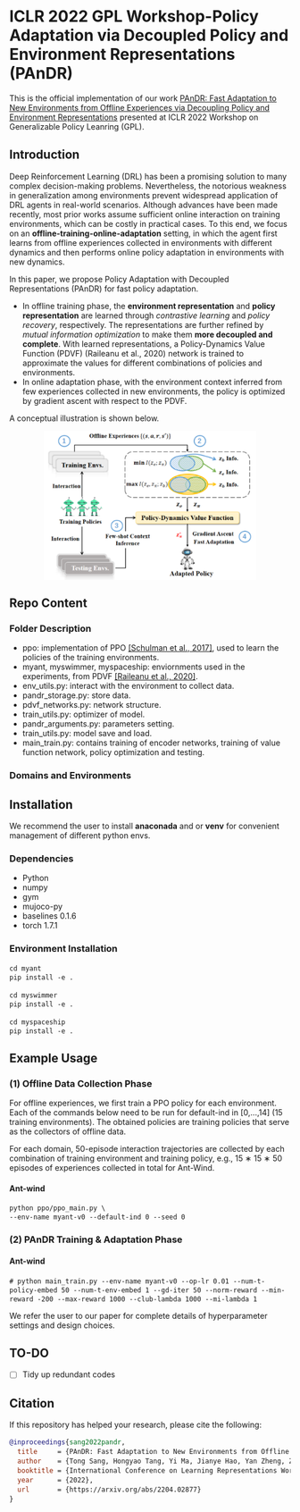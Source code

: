 # ICLR 2022 GPL Workshop-Policy Adaptation via Decoupled Policy and Environment Representations (PAnDR)

This is the official implementation of 
our work [PAnDR: Fast Adaptation to New Environments from Offline Experiences via Decoupling Policy and Environment Representations](https://arxiv.org/abs/2204.02877)
presented at ICLR 2022 Workshop on Generalizable Policy Leanring (GPL).

## Introduction

Deep Reinforcement Learning (DRL) has been a promising solution to many complex decision-making problems. Nevertheless, the notorious weakness in generalization among environments prevent widespread application of DRL agents in real-world scenarios. 
Although advances have been made recently, most prior works assume sufficient online interaction on training environments, which can be costly in practical cases. 
To this end, we focus on an **offline-training-online-adaptation** setting, in which the agent first learns from offline experiences collected in environments with different dynamics and then performs online policy adaptation in environments with new dynamics. 

In this paper, we propose Policy Adaptation with Decoupled Representations (PAnDR) for fast policy adaptation. 
- In offline training phase, the **environment representation** and **policy representation** are learned through _contrastive learning_ and _policy recovery_, respectively. The representations are further refined by _mutual information optimization_ to make them **more decoupled and complete**. With learned representations, a Policy-Dynamics Value Function (PDVF) (Raileanu et al., 2020) network is trained to approximate the values for different combinations of policies and environments. 
- In online adaptation phase, with the environment context inferred from few experiences collected in new environments, the policy is optimized by gradient ascent with respect to the PDVF.

A conceptual illustration is shown below.

<div align=center><img align="center" src="./assets/PAnDR_concept.png" alt="PAnDR Conceptual Illustration" style="zoom:40%;" /></div>

## Repo Content

### Folder Description
- ppo: implementation of PPO [[Schulman et al., 2017]](https://arxiv.org/abs/1707.06347), used to learn the policies of the training environments.
- myant, myswimmer, myspaceship: enviornments used in the experiments, from PDVF [[Raileanu et al., 2020]](https://arxiv.org/abs/2007.02879v1).
- env_utils.py: interact with the environment to collect data.
- pandr_storage.py: store data.
- pdvf_networks.py: network structure.
- train_utils.py: optimizer of model.
- pandr_arguments.py: parameters setting.
- train_utils.py: model save and load.
- main_train.py: contains training of encoder networks, training of value function network, policy optimization and testing.


### Domains and Environments

## Installation

We recommend the user to install **anaconada** and or **venv** for convenient management of different python envs.

### Dependencies

- Python 
- numpy
- gym
- mujoco-py
- baselines 0.1.6
- torch 1.7.1


### Environment Installation
```
cd myant 
pip install -e .  

cd myswimmer 
pip install -e .  

cd myspaceship 
pip install -e .  
```

## Example Usage

### (1) Offline Data Collection Phase 


For offline experiences, we first train a PPO policy for each environment. Each of the commands below need to be run for default-ind in [0,...,14] (15 training environments). The obtained policies are training policies that serve as the collectors of offline data. 

For each domain, 50-episode interaction trajectories are collected by each combination of training environment and training policy, e.g., 15 ∗ 15 ∗ 50 episodes of experiences collected in total for Ant-Wind.

#### Ant-wind
```
python ppo/ppo_main.py \
--env-name myant-v0 --default-ind 0 --seed 0 
```

### (2) PAnDR Training & Adaptation Phase

#### Ant-wind
```
# python main_train.py --env-name myant-v0 --op-lr 0.01 --num-t-policy-embed 50 --num-t-env-embed 1 --gd-iter 50 --norm-reward --min-reward -200 --max-reward 1000 --club-lambda 1000 --mi-lambda 1
```


We refer the user to our paper for complete details of hyperparameter settings and design choices.

## TO-DO
- [ ] Tidy up redundant codes

## Citation
If this repository has helped your research, please cite the following:
```bibtex
@inproceedings{sang2022pandr,
  title     = {PAnDR: Fast Adaptation to New Environments from Offline Experiences via Decoupling Policy and Environment Representations},
  author    = {Tong Sang, Hongyao Tang, Yi Ma, Jianye Hao, Yan Zheng, Zhaopeng Meng, Boyan Li, Zhen Wang},
  booktitle = {International Conference on Learning Representations Workshop on Generalizable Policy Learning},
  year      = {2022},
  url       = {https://arxiv.org/abs/2204.02877}
}
```

